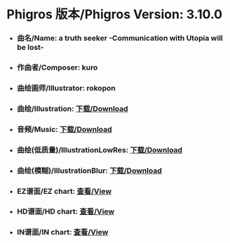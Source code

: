 
# Phigros 版本/Phigros Version:  3.10.0

- ### __曲名/Name:  a truth seeker -Communication with Utopia will be lost-__

- ### __作曲者/Composer:  kuro__

- ### __曲绘画师/Illustrator:  rokopon__

- ### __曲绘/Illustration:  [下载/Download](https://github.com/Po6647A/WebAssests/releases/download/3.10.0/1123.png)__

- ### __音频/Music:  [下载/Download](https://github.com/Po6647A/WebAssests/releases/download/3.10.0/1640.ogg)__

- ### __曲绘(低质量)/IllustrationLowRes:  [下载/Download](https://github.com/Po6647A/WebAssests/releases/download/3.10.0/1615.png)__

- ### __曲绘(模糊)/IllustrationBlur:  [下载/Download](https://github.com/Po6647A/WebAssests/releases/download/3.10.0/0)__


- ### __EZ谱面/EZ chart:  [查看/View](./EZ.json/index.html)__

- ### __HD谱面/HD chart:  [查看/View](./HD.json/index.html)__

- ### __IN谱面/IN chart:  [查看/View](./IN.json/index.html)__
